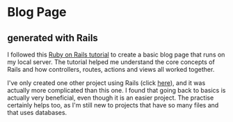Blog Page
===
generated with Rails
---

I followed this [Ruby on Rails tutorial] to create a basic blog page that runs on my local server. The tutorial helped me understand the core concepts of Rails and how controllers, routes, actions and views all worked together.

I've only created one other project using Rails (click [here]), and it was actually more complicated than this one. I found that going back to basics is actually very beneficial, even though it is an easier project. The practise certainly helps too, as I'm still new to projects that have so many files and that uses databases.

[Ruby on Rails tutorial]: http://guides.rubyonrails.org/getting_started.html
[here]: https://github.com/loulai/Creating_Yelp
